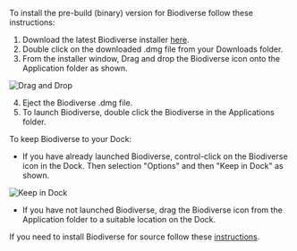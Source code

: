 To install the pre-build (binary) version for Biodiverse follow these instructions:

1. Download the latest Biodiverse installer [here](http://google.com). 
2. Double click on the downloaded .dmg file from your Downloads folder.
3. From the installer window, Drag and drop the Biodiverse icon onto the Application folder as shown.

![Drag and Drop](https://github.com/shawnlaffan/biodiverse/blob/mac_build/etc/mmb/images/DragAndDropBiodiverse.jpeg)

4. Eject the Biodiverse .dmg file.
5. To launch Biodiverse, double click the Biodiverse in the Applications folder. 

To keep Biodiverse to your Dock:

* If you have already launched Biodiverse, control-click on the Biodiverse icon in the Dock. Then selection "Options" and then "Keep in Dock" as shown. 

![Keep in Dock](https://github.com/shawnlaffan/biodiverse/blob/mac_build/etc/mmb/images/KeepinDock.jpeg)

* If you have not launched Biodiverse, drag the Biodiverse icon from the Application folder to a suitable location on the Dock.

If you need to install Biodiverse for source follow these [instructions](https://github.com/shawnlaffan/biodiverse/wiki/OSX_source_installation).
